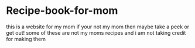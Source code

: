 # Recipe-book-for-mom 
this is a website for my mom if your not my mom then maybe take a peek or get out!
some of these are not my moms recipes and i am not taking credit for making them
